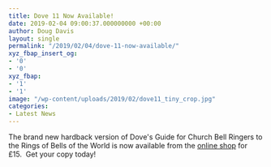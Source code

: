 ```yaml
---
title: Dove 11 Now Available!
date: 2019-02-04 09:00:37.000000000 +00:00
author: Doug Davis
layout: single
permalink: "/2019/02/04/dove-11-now-available/"
xyz_fbap_insert_og:
- '0'
- '0'
xyz_fbap:
- '1'
- '1'
image: "/wp-content/uploads/2019/02/dove11_tiny_crop.jpg"
categories:
- Latest News
---
```

The brand new hardback version of Dove&apos;s Guide for Church Bell Ringers to the Rings of Bells of the World is now available from the [online shop](/shop) for £15.  Get your copy today!
